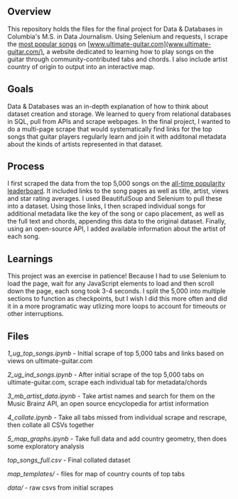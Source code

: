 Overview
---
This repository holds the files for the final project for Data & Databases in Columbia's M.S. in Data Journalism. Using Selenium and requests, I scrape the [most popular songs](https://www.ultimate-guitar.com/explore?order=hitstotal_desc) on [www.ultimate-guitar.com](www.ultimate-guitar.com/), a website dedicated to learning how to play songs on the guitar through community-contributed tabs and chords. I also include artist country of origin to output into an interactive map.

Goals
---
Data & Databases was an in-depth explanation of how to think about dataset creation and storage. We learned to query from relational databases in SQL, pull from APIs and scrape webpages. In the final project, I wanted to do a multi-page scrape that would systematically find links for the top songs that guitar players regularly learn and join it with additonal metadata about the kinds of artists represented in that dataset.

Process
---
I first scraped the data from the top 5,000 songs on the [all-time popularity leaderboard](https://www.ultimate-guitar.com/explore?order=hitstotal_desc). It included links to the song pages as well as title, artist, views and star rating averages. I used BeautifulSoup and Selenium to pull these into a dataset. Using those links, I then scraped individual songs for additional metadata like the key of the song or capo placement, as well as the full text and chords, appending this data to the original dataset. Finally, using an open-source API, I added available information about the artist of each song. 

Learnings
---
This project was an exercise in patience! Because I had to use Selenium to load the page, wait for any JavaScript elements to load and then scroll down the page, each song took 3-4 seconds. I split the 5,000 into multiple sections to function as checkpoints, but I wish I did this more often and did it in a more programatic way utlizing more loops to account for timeouts or other interruptions. 

Files
---
*1_ug_top_songs.ipynb* - Initial scrape of top 5,000 tabs and links based on views on ultimate-guitar.com

*2_ug_ind_songs.ipynb* - After initial scrape of the top 5,000 tabs on ultimate-guitar.com, scrape each individual tab for metadata/chords

*3_mb_artist_data.ipynb* - Take artist names and search for them on the Music Brainz API, an open source encyclopedia for artist information

*4_collate.ipynb* - Take all tabs missed from individual scrape and rescrape, then collate all CSVs together

*5_map_graphs.ipynb* - Take full data and add country geometry, then does some exploratory analysis

*top_songs_full.csv* - Final collated dataset

*map_templates/* - files for map of country counts of top tabs

*data/* - raw csvs from initial scrapes



